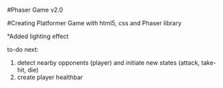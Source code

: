 #Phaser Game v2.0

#Creating Platformer Game with html5, css and Phaser library

°Added lighting effect

to-do next:
1. detect nearby opponents (player) and initiate new states (attack, take-hit, die)
2. create player healthbar
